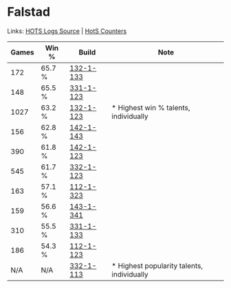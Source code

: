 # Falstad

Links: [HOTS Logs Source](https://www.hotslogs.com/Sitewide/HeroDetails?Hero=Falstad) | [HotS Counters](http://hotscounters.com/#/hero/Falstad)

Games  | Win %  | Build     | Note
-----  | -----  | -----     | ----
172    | 65.7 % | [132-1-133](http://www.heroesfire.com/hots/talent-calculator/falstad#hByj) | 
148    | 65.5 % | [331-1-123](http://www.heroesfire.com/hots/talent-calculator/falstad#onoJ) | 
1027   | 63.2 % | [132-1-123](http://www.heroesfire.com/hots/talent-calculator/falstad#hByZ) | * Highest win % talents, individually
156    | 62.8 % | [142-1-143](http://www.heroesfire.com/hots/talent-calculator/falstad#haNN) | 
390    | 61.8 % | [142-1-123](http://www.heroesfire.com/hots/talent-calculator/falstad#haN3) | 
545    | 61.7 % | [332-1-123](http://www.heroesfire.com/hots/talent-calculator/falstad#oqEZ) | 
163    | 57.1 % | [112-1-323](http://www.heroesfire.com/hots/talent-calculator/falstad#gRAh) | 
159    | 56.6 % | [143-1-341](http://www.heroesfire.com/hots/talent-calculator/falstad#hcsj) | 
310    | 55.5 % | [331-1-133](http://www.heroesfire.com/hots/talent-calculator/falstad#onoT) | 
186    | 54.3 % | [112-1-123](http://www.heroesfire.com/hots/talent-calculator/falstad#gR7Z) | 
N/A    | N/A    | [332-1-113](http://www.heroesfire.com/hots/talent-calculator/falstad#oqEP) | * Highest popularity talents, individually
